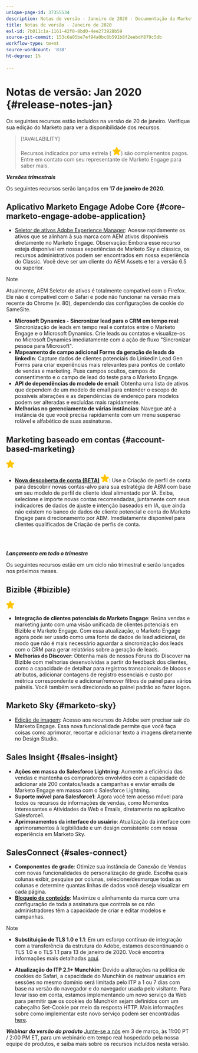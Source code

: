 ```yaml
---
unique-page-id: 37355534
description: Notas de versão - Janeiro de 2020 - Documentação da Marketo - Documentação do produto
title: Notas de versão - Janeiro de 2020
exl-id: 7b011c1a-1161-42f8-8bd0-4ee273928b59
source-git-commit: 153c6a05be7ef94a0bc8b591b8f2eebdf879c5db
workflow-type: tm+mt
source-wordcount: '838'
ht-degree: 1%

---
```


# Notas de versão: Jan 2020 {#release-notes-jan}

Os seguintes recursos estão incluídos na versão de 20 de janeiro. Verifique sua edição do Marketo para ver a disponibilidade dos recursos.

>[!AVAILABILITY]
>
>Recursos indicados por uma estrela ( ![(estrela)](assets/yellow-star.png)) são complementos pagos. Entre em contato com seu representante de Marketo Engage para saber mais.

**_Versões trimestrais_**

Os seguintes recursos serão lançados em **17 de janeiro de 2020**.

## Aplicativo Marketo Engage Adobe Core {#core-marketo-engage-adobe-application}

* [Seletor de ativos Adobe Experience Manager](/help/marketo/product-docs/adobe-experience-cloud-integrations-overview/importing-assets-with-adobe-experience-manager.md): Acesse rapidamente os ativos que se alinham à sua marca com AEM ativos disponíveis diretamente no Marketo Engage. Observação: Embora esse recurso esteja disponível em nossas experiências de Marketo Sky e clássica, os recursos administrativos podem ser encontrados em nossa experiência do Classic. Você deve ser um cliente do AEM Assets e ter a versão 6.5 ou superior.

>[!NOTE]
>
>Atualmente, AEM Seletor de ativos é totalmente compatível com o Firefox. Ele não é compatível com o Safari e pode não funcionar na versão mais recente do Chrome (v. 80), dependendo das configurações de cookie do SameSite.

* **Microsoft Dynamics - Sincronizar lead para o CRM em tempo real**: Sincronização de leads em tempo real e contatos entre o Marketo Engage e o Microsoft Dynamics. Crie leads ou contatos e visualize-os no Microsoft Dynamics imediatamente com a ação de fluxo &quot;Sincronizar pessoa para Microsoft&quot;.
* **Mapeamento de campo adicional Forms da geração de leads do linkedIn**: Capture dados de clientes potenciais do LinkedIn Lead Gen Forms para criar experiências mais relevantes para pontos de contato de vendas e marketing. Puxe campos ocultos, campos de consentimento e o campo de lead do teste para o Marketo Engage.
* **API de dependências do modelo de email**: Obtenha uma lista de ativos que dependem de um modelo de email para entender o escopo de possíveis alterações e as dependências de endereço para modelos podem ser alteradas e excluídas mais rapidamente.
* **Melhorias no gerenciamento de várias instâncias**: Navegue até a instância de que você precisa rapidamente com um menu suspenso rolável e alfabético de suas assinaturas.

## Marketing baseado em contas {#account-based-marketing}

![(estrela)](assets/yellow-star.png)

* **[Nova descoberta de conta (BETA)](https://docs.marketo.com/x/WQA6Ag) ![(estrela)](assets/yellow-star.png)**: Use a Criação de perfil de conta para descobrir novas contas-alvo para sua estratégia de ABM com base em seu modelo de perfil de cliente ideal alimentado por IA. Exiba, selecione e importe novas contas recomendadas, juntamente com seus indicadores de dados de ajuste e intenção baseados em IA, que ainda não existem no banco de dados de cliente potencial e conta do Marketo Engage para direcionamento por ABM. Imediatamente disponível para clientes qualificados de Criação de perfis de conta.

<br> 

**_Lançamento em todo o trimestre_**

Os seguintes recursos estão em um ciclo não trimestral e serão lançados nos próximos meses.

## Bizible {#bizible}

![(estrela)](assets/yellow-star.png)

* **Integração de clientes potenciais do Marketo Engage**: Reúna vendas e marketing junto com uma visão unificada de clientes potenciais em Bizible e Marketo Engage. Com essa atualização, o Marketo Engage agora pode ser usado como uma fonte de dados de lead adicional, de modo que não é mais necessário aguardar a sincronização dos leads com o CRM para gerar relatórios sobre a geração de leads.
* **Melhorias do Discover**: Obtenha mais de nossos Fóruns do Discover na Bizible com melhorias desenvolvidas a partir do feedback dos clientes, como a capacidade de detalhar para registros transacionais de blocos e atributos, adicionar contagens de registro essenciais e custo por métrica correspondente e adicionar/remover filtros de painel para vários painéis. Você também será direcionado ao painel padrão ao fazer logon.

## Marketo Sky {#marketo-sky}

* [Edição de imagem](https://experienceleague.adobe.com/docs/marketo/sky/design-studio/marketo-image-editor.html?lang=en#design-studio): Acesso aos recursos do Adobe sem precisar sair do Marketo Engage. Essa nova funcionalidade permite que você faça coisas como aprimorar, recortar e adicionar texto a imagens diretamente no Design Studio.

## Sales Insight {#sales-insight}

* **Ações em massa do Salesforce Lightning**: Aumente a eficiência das vendas e mantenha os compradores envolvidos com a capacidade de adicionar até 200 contatos/leads a campanhas e enviar emails de Marketo Engage em massa com o Salesforce Lightning.
* **Suporte móvel para Salesforce1**: Agora você tem acesso móvel para todos os recursos de informações de vendas, como Momentos interessantes e Atividades da Web e Emails, diretamente no aplicativo Salesforce1.
* **Aprimoramentos da interface do usuário**: Atualização da interface com aprimoramentos à legibilidade e um design consistente com nossa experiência em Marketo Sky.

## SalesConnect {#sales-connect}

* **Componentes de grade**: Otimize sua instância de Conexão de Vendas com novas funcionalidades de personalização de grade. Escolha quais colunas exibir, pesquise por colunas, selecione/desmarque todas as colunas e determine quantas linhas de dados você deseja visualizar em cada página.
* **[Bloqueio de conteúdo](/help/marketo/product-docs/marketo-sales-connect/admin/content-lockdown.md)**: Maximize o alinhamento da marca com uma configuração de toda a assinatura que controla se os não administradores têm a capacidade de criar e editar modelos e campanhas.

>[!NOTE]
>
>* **Substituição de TLS 1.0 e 1.1**: Em um esforço contínuo de integração com a transferência da estrutura do Adobe, estamos descontinuando o TLS 1.0 e o TLS 1.1 para 13 de janeiro de 2020. Você encontra informações mais detalhadas [aqui](https://nation.marketo.com/docs/DOC-7059-tls-10-11-deprecation-faq).
>
>* **Atualização do ITP 2.1+ Munchkin**: Devido a alterações na política de cookies do Safari, a capacidade do Munchkin de rastrear usuários em sessões no mesmo domínio será limitada pelo ITP a 1 ou 7 dias com base na versão do navegador e do navegador usada pelo visitante. Para levar isso em conta, estamos implementando um novo serviço da Web para permitir que os cookies do Munchkin sejam definidos com um cabeçalho Set-Cookie por meio da resposta HTTP. Mais informações sobre como implementar este novo serviço podem ser encontradas [here](https://nation.marketo.com/docs/DOC-7351).


**_Webinar da versão do produto_** [Junte-se a nós](https://engage.marketo.com/Jan_Feb_20_Release_Webinar_Registration.html) em 3 de março, às 11:00 PT / 2:00 PM ET, para um webinário em tempo real hospedado pela nossa equipe de produtos, e saiba mais sobre os recursos incluídos nesta versão.
